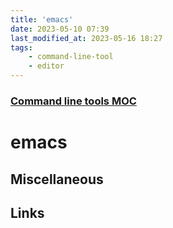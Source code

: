 ```yaml
---
title: 'emacs'
date: 2023-05-10 07:39
last_modified_at: 2023-05-16 18:27
tags:
    - command-line-tool
    - editor
---
```


### [Command line tools MOC](Command%20line%20tools%20MOC.md)

# emacs

## Miscellaneous

## Links
